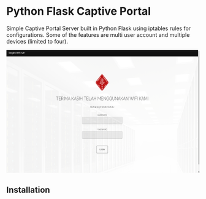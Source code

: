 # Python Flask Captive Portal
Simple Captive Portal Server built in Python Flask using iptables rules for configurations. Some of the features are multi user account and multiple devices (limited to four). </br>
<p align="center">
<img src="screenshot.png" width="700" height="320">
</p>

## Installation

